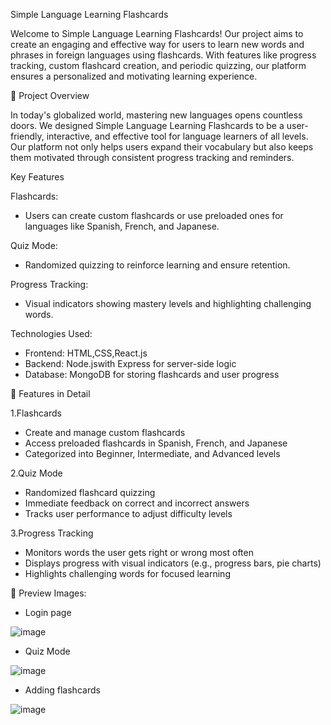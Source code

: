 Simple Language Learning Flashcards

Welcome to Simple Language Learning Flashcards! Our project aims to create an engaging and effective way for users to learn new words and phrases in foreign languages using flashcards. With features like progress tracking, custom flashcard creation, and periodic quizzing, our platform ensures a personalized and motivating learning experience.

🚀 Project Overview

In today's globalized world, mastering new languages opens countless doors. We designed Simple Language Learning Flashcards to be a user-friendly, interactive, and effective tool for language learners of all levels. Our platform not only helps users expand their vocabulary but also keeps them motivated through consistent progress tracking and reminders.

Key Features

Flashcards: 
- Users can create custom flashcards or use preloaded ones for languages like Spanish, French, and Japanese.

Quiz Mode: 
- Randomized quizzing to reinforce learning and ensure retention.

Progress Tracking: 
- Visual indicators showing mastery levels and highlighting challenging words.

Technologies Used:

- Frontend: HTML,CSS,React.js
- Backend: Node.jswith Express for server-side logic
- Database: MongoDB for storing flashcards and user progress

🌟 Features in Detail

1.Flashcards
- Create and manage custom flashcards
- Access preloaded flashcards in Spanish, French, and Japanese
- Categorized into Beginner, Intermediate, and Advanced levels

2.Quiz Mode
- Randomized flashcard quizzing
- Immediate feedback on correct and incorrect answers
- Tracks user performance to adjust difficulty levels

3.Progress Tracking
- Monitors words the user gets right or wrong most often
- Displays progress with visual indicators (e.g., progress bars, pie charts)
- Highlights challenging words for focused learning

📸 Preview Images:  


- Login page
  
![image](https://github.com/user-attachments/assets/5fc45398-4d56-405d-937c-def1b0d6c66c)

- Quiz Mode
  
![image](https://github.com/user-attachments/assets/4be67b11-ec56-4517-933d-b696ffd7e4df)

 - Adding flashcards
   
![image](https://github.com/user-attachments/assets/1f817fcb-ac6c-4f01-95b5-1cff5f8f7647)


